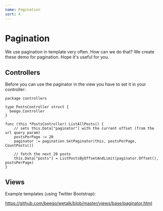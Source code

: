 ```yaml
---
name: Pagination 
sort: 4
---
```


# Pagination

We use pagination in template very often. How can we do that?
We create these demo for pagination. Hope it's useful for you.

## Controllers

Before you can use the paginator in the view you have to set it in your controller:

    package controllers

    type PostsController struct {
      beego.Controller
    }
    
    func (this *PostsController) ListAllPosts() {
        // sets this.Data["paginator"] with the current offset (from the url query param)
        postsPerPage := 20
      	paginator := pagination.SetPaginator(this, postsPerPage, CountPosts())

        // fetch the next 20 posts
        this.Data["posts"] = ListPostsByOffsetAndLimit(paginator.Offset(), postsPerPage)
    }

## Views

Example templates (using Twitter Bootstrap):

https://github.com/beego/wetalk/blob/master/views/base/paginator.html

